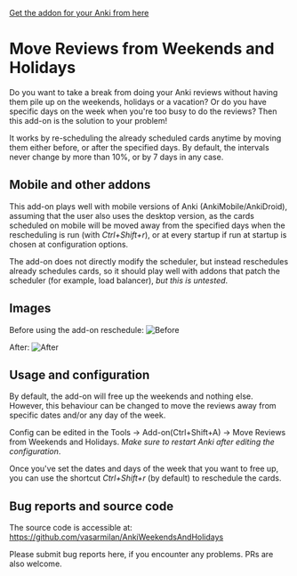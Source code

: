 [Get the addon for your Anki from here](https://ankiweb.net/shared/info/1222550498)

# Move Reviews from Weekends and Holidays

Do you want to take a break from doing your Anki reviews without having them pile up on the weekends, holidays or a vacation? Or do you have specific days on the week when you're too busy to do the reviews? Then this add-on is the solution to your problem!

It works by re-scheduling the already scheduled cards anytime by moving them either before, or after the specified days. By default, the intervals never change by more than 10\%, or by 7 days in any case.

## Mobile and other addons

This add-on plays well with mobile versions of Anki (AnkiMobile/AnkiDroid), assuming that the user also uses the desktop version, as the cards scheduled on mobile will be moved away from the specified days when the rescheduling is run (with _Ctrl+Shift+r_), or at every startup if run at startup is chosen at configuration options.

The add-on does not directly modify the scheduler, but instead reschedules already schedules cards, so it should play well with addons that patch the scheduler (for example, load balancer), *but this is untested*.

## Images
Before using the add-on reschedule:
![Before](https://raw.githubusercontent.com/vasarmilan/AnkiWeekendsAndHolidays/master/static/before.png)

After:
![After](https://raw.githubusercontent.com/vasarmilan/AnkiWeekendsAndHolidays/master/static/after.png)
## Usage and configuration

By default, the add-on will free up the weekends and nothing else. However, this behaviour can be changed to move the reviews away from specific dates and/or any day of the week.

Config can be edited in the Tools -> Add-on(Ctrl+Shift+A) -> Move Reviews from Weekends and Holidays. *Make sure to restart Anki after editing the configuration*.

Once you've set the dates and days of the week that you want to free up, you can use the shortcut *Ctrl+Shift+r* (by default) to reschedule the cards.

## Bug reports and source code

The source code is accessible at: https://github.com/vasarmilan/AnkiWeekendsAndHolidays

Please submit bug reports here, if you encounter any problems. PRs are also welcome.
